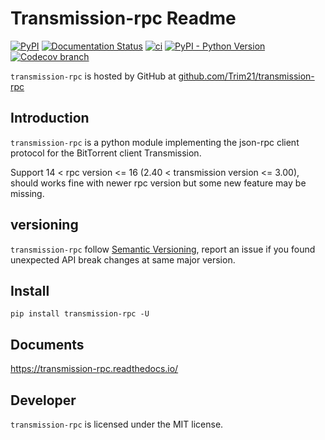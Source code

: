 # Transmission-rpc Readme

[![PyPI](https://img.shields.io/pypi/v/transmission-rpc)](https://pypi.org/project/transmission-rpc/)
[![Documentation Status](https://readthedocs.org/projects/transmission-rpc/badge/)](https://transmission-rpc.readthedocs.io/)
[![ci](https://github.com/Trim21/transmission-rpc/workflows/ci/badge.svg)](https://github.com/Trim21/transmission-rpc/actions)
[![PyPI - Python Version](https://img.shields.io/pypi/pyversions/transmission-rpc)](https://pypi.org/project/transmission-rpc/)
[![Codecov branch](https://img.shields.io/codecov/c/github/Trim21/transmission-rpc/master)](https://codecov.io/gh/Trim21/transmission-rpc/branch/master)

`transmission-rpc` is hosted by GitHub at [github.com/Trim21/transmission-rpc](https://github.com/Trim21/transmission-rpc)

## Introduction

`transmission-rpc` is a python module implementing the json-rpc client protocol for the BitTorrent client Transmission.

Support 14 < rpc version <= 16 (2.40 < transmission version <= 3.00),
should works fine with newer rpc version but some new feature may be missing.

## versioning

`transmission-rpc` follow [Semantic Versioning](https://semver.org/),
report an issue if you found unexpected API break changes at same major version.

## Install

```console
pip install transmission-rpc -U
```

## Documents

<https://transmission-rpc.readthedocs.io/>

## Developer

`transmission-rpc` is licensed under the MIT license.
